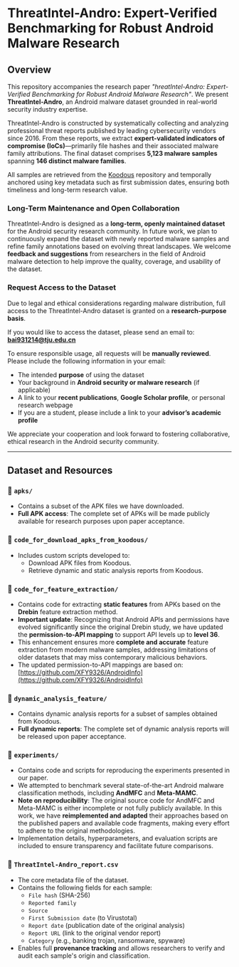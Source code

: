 # ThreatIntel-Andro: Expert-Verified Benchmarking for Robust Android Malware Research

## Overview
This repository accompanies the research paper *"hreatIntel-Andro: Expert-Verified Benchmarking for Robust Android Malware Research"*. We present **ThreatIntel-Andro**, an Android malware dataset grounded in real-world security industry expertise.

ThreatIntel-Andro is constructed by systematically collecting and analyzing professional threat reports published by leading cybersecurity vendors since 2016. From these reports, we extract **expert-validated indicators of compromise (IoCs)**—primarily file hashes and their associated malware family attributions. The final dataset comprises **5,123 malware samples** spanning **146 distinct malware families**.

All samples are retrieved from the [Koodous](https://koodous.com/) repository and temporally anchored using key metadata such as first submission dates, ensuring both timeliness and long-term research value.

### Long-Term Maintenance and Open Collaboration  
ThreatIntel-Andro is designed as a **long-term, openly maintained dataset** for the Android security research community. In future work, we plan to continuously expand the dataset with newly reported malware samples and refine family annotations based on evolving threat landscapes. We welcome **feedback and suggestions** from researchers in the field of Android malware detection to help improve the quality, coverage, and usability of the dataset.

### Request Access to the Dataset  
Due to legal and ethical considerations regarding malware distribution, full access to the ThreatIntel-Andro dataset is granted on a **research-purpose basis**.  

If you would like to access the dataset, please send an email to: **[bai931214@tju.edu.cn](mailto:bai931214@tju.edu.cn)**  

To ensure responsible usage, all requests will be **manually reviewed**. Please include the following information in your email:  
- The intended **purpose** of using the dataset  
- Your background in **Android security or malware research** (if applicable)  
- A link to your **recent publications**, **Google Scholar profile**, or personal research webpage  
- If you are a student, please include a link to your **advisor’s academic profile**  

We appreciate your cooperation and look forward to fostering collaborative, ethical research in the Android security community.

---

## Dataset and Resources

### 📁 `apks/`
- Contains a subset of the APK files we have downloaded.
- **Full APK access**: The complete set of APKs will be made publicly available for research purposes upon paper acceptance.

### 📁 `code_for_download_apks_from_koodous/`
- Includes custom scripts developed to:
  - Download APK files from Koodous.
  - Retrieve dynamic and static analysis reports from Koodous.

### 📁 `code_for_feature_extraction/`
- Contains code for extracting **static features** from APKs based on the **Drebin** feature extraction method.
- **Important update**: Recognizing that Android APIs and permissions have evolved significantly since the original Drebin study, we have updated the **permission-to-API mapping** to support API levels up to **level 36**.
- This enhancement ensures more **complete and accurate** feature extraction from modern malware samples, addressing limitations of older datasets that may miss contemporary malicious behaviors.
- The updated permission-to-API mappings are based on:  
  [https://github.com/XFY9326/AndroidInfo](https://github.com/XFY9326/AndroidInfo)

### 📁 `dynamic_analysis_feature/`
- Contains dynamic analysis reports for a subset of samples obtained from Koodous.
- **Full dynamic reports**: The complete set of dynamic analysis reports will be released upon paper acceptance.

### 📁 `experiments/`
- Contains code and scripts for reproducing the experiments presented in our paper.
- We attempted to benchmark several state-of-the-art Android malware classification methods, including **AndMFC** and **Meta-MAMC**.
- **Note on reproducibility**: The original source code for AndMFC and Meta-MAMC is either incomplete or not fully publicly available. In this work, we have **reimplemented and adapted** their approaches based on the published papers and available code fragments, making every effort to adhere to the original methodologies.
- Implementation details, hyperparameters, and evaluation scripts are included to ensure transparency and facilitate future comparisons.

### 📄 `ThreatIntel-Andro_report.csv`
- The core metadata file of the dataset.
- Contains the following fields for each sample:
  - `File hash` (SHA-256)
  - `Reported family`
  - `Source` 
  - `First Submission date` (to Virustotal)
  - `Report date` (publication date of the original analysis)
  - `Report URL` (link to the original vendor report)
  - `Category` (e.g., banking trojan, ransomware, spyware)
- Enables full **provenance tracking** and allows researchers to verify and audit each sample's origin and classification.

